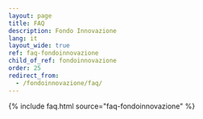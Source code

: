 ```yaml
---
layout: page
title: FAQ 
description: Fondo Innovazione
lang: it
layout_wide: true
ref: faq-fondoinnovazione
child_of_ref: fondoinnovazione
order: 25
redirect_from:
  - /fondoinnovazione/faq/
---
```


{% include faq.html source="faq-fondoinnovazione" %}
